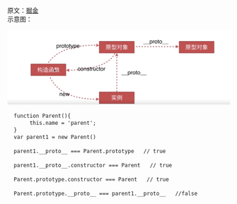 原文：[掘金](https://juejin.im/post/5c08ba1ff265da612577e862)
<br>
示意图：<br>
<p>
    <img src="https://raw.githubusercontent.com/yuminjustin/jfaver/master/2018/es5_proto_/示意图.jpg">
</p>

      function Parent(){
           this.name = 'parent';
      }
      var parent1 = new Parent()
      
      parent1.__proto__ === Parent.prototype   // true
      
      parent1.__proto__.constructor === Parent   // true
      
      Parent.prototype.constructor === Parent   // true
      
      Parent.prototype.__proto__ === parent1.__proto__   //false
